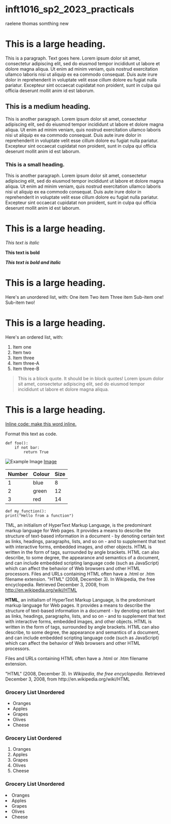 # inft1016_sp2_2023_practicals

raelene thomas
somthing new
# This is a large heading.
This is a paragraph. Text goes here. Lorem ipsum dolor sit amet, consectetur adipiscing elit, sed do eiusmod tempor incididunt ut labore et dolore magna aliqua. Ut enim ad minim veniam, quis nostrud exercitation ullamco laboris nisi ut aliquip ex ea commodo consequat. Duis aute irure dolor in reprehenderit in voluptate velit esse cillum dolore eu fugiat nulla pariatur. Excepteur sint occaecat cupidatat non proident, sunt in culpa qui officia deserunt mollit anim id est laborum.


## This is a medium heading.
This is another paragraph. Lorem ipsum dolor sit amet, consectetur adipiscing elit, sed do eiusmod tempor incididunt ut labore et dolore magna aliqua. Ut enim ad minim veniam, quis nostrud exercitation ullamco laboris nisi ut aliquip ex ea commodo consequat. Duis aute irure dolor in reprehenderit in voluptate velit esse cillum dolore eu fugiat nulla pariatur. Excepteur sint occaecat cupidatat non proident, sunt in culpa qui officia deserunt mollit anim id est laborum.


### This is a small heading.
This is another paragraph. Lorem ipsum dolor sit amet, consectetur adipiscing elit, sed do eiusmod tempor incididunt ut labore et dolore magna aliqua. Ut enim ad minim veniam, quis nostrud exercitation ullamco laboris nisi ut aliquip ex ea commodo consequat. Duis aute irure dolor in reprehenderit in voluptate velit esse cillum dolore eu fugiat nulla pariatur. Excepteur sint occaecat cupidatat non proident, sunt in culpa qui officia deserunt mollit anim id est laborum.


# This is a large heading.

*This text is italic*

**This text is bold**

**_This text is bold and italic_**

# This is a large heading.

Here's an unordered list, with:
One item
Two item
Three item
Sub-item one!
Sub-item two!

# This is a large heading.

Here's an ordered list, with:
1. Item one
2. Item two
3. Item three
4. Item three-A
5. Item three-B

> This is a block quote. It should be in block quotes! Lorem ipsum dolor sit amet, consectetur adipiscing elit, sed do eiusmod tempor incididunt ut labore et dolore magna aliqua.

# This is a large heading.

[Inline code: make this word inline.]()

Format this text as code.
```
def foo():
    if not bar:
        return True
```

![Example Image](https://upload.wikimedia.org/wikipedia/commons/0/03/Kismet-IMG_6007-black.jpg)
[Image](https://upload.wikimedia.org/wikipedia/commons/0/03/Kismet-IMG_6007-black.jpg)

| Number        | Colour        | Size          |
| ------------- | ------------- | ------------- |
| 1             | blue          | 8             |
| 2             | green         | 12            |
| 3             | red           | 14            |



```
def my_function():
print("Hello from a function")
```
TML, an initialism of HyperText Markup Language, is the predominant markup language for Web pages. It provides a means to describe the structure of text-based information in a document - by denoting certain text as links, headings, paragraphs, lists, and so on - and to supplement that text with interactive forms, embedded images, and other objects. HTML is written in the form of tags, surrounded by angle brackets. HTML can also describe, to some degree, the appearance and semantics of a document, and can include embedded scripting language code (such as JavaScript) which can affect the behavior of Web browsers and other HTML processors.
Files and URLs containing HTML often have a .html or .htm filename extension.
"HTML" (2008, December 3). In Wikipedia, the free encyclopedia. Retrieved December 3, 2008, from http://en.wikipedia.org/wiki/HTML

<p><b>HTML</b>, an initialism of HyperText Markup Language, is the predominant markup language for Web pages. It provides a means to describe the structure of text-based information in a document - by denoting certain text as links, headings, paragraphs, lists, and so on - and to supplement that text with interactive forms, embedded images, and other objects. HTML is written in the form of tags, surrounded by angle brackets. HTML can also describe, to some degree, the appearance and semantics of a document, and can include embedded scripting language code (such as JavaScript) which can affect the behavior of Web browsers and other HTML processors.</p>
<p>Files and URLs containing HTML often have a .html or .htm filename extension.</p>
<p>"HTML" (2008, December 3). In <i>Wikipedia, the free encyclopedia.</i> Retrieved December 3, 2008, from http://en.wikipedia.org/wiki/HTML</p>

<h3>Grocery List Unordered</h3>
<ul>
<li>Oranges</li>
<li>Apples</li>
<li>Grapes</li>
<li>Olives</li>
<li>Cheese</li>
</ul>

<h3>Grocery List Oordered</h3>
<ol>
<li>Oranges</li>
<li>Apples</li>
<li>Grapes</li>
<li>Olives</li>
<li>Cheese</li>
</ol>

<h3>Grocery List Unordered</h3>
<li>Oranges</li>
<li>Apples</li>
<li>Grapes</li>
<li>Olives</li>
<li>Cheese</li>